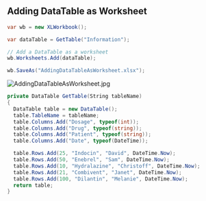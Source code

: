 ## Adding DataTable as Worksheet

```c#
var wb = new XLWorkbook();

var dataTable = GetTable("Information");

// Add a DataTable as a worksheet
wb.Worksheets.Add(dataTable);

wb.SaveAs("AddingDataTableAsWorksheet.xlsx");

```

![AddingDataTableAsWorksheet.jpg](http://download-codeplex.sec.s-msft.com/Download?ProjectName=closedxml&DownloadId=243019 "AddingDataTableAsWorksheet.jpg")  

```c#
private DataTable GetTable(String tableName)
{
  DataTable table = new DataTable();
  table.TableName = tableName;
  table.Columns.Add("Dosage", typeof(int));
  table.Columns.Add("Drug", typeof(string));
  table.Columns.Add("Patient", typeof(string));
  table.Columns.Add("Date", typeof(DateTime));

  table.Rows.Add(25, "Indocin", "David", DateTime.Now);
  table.Rows.Add(50, "Enebrel", "Sam", DateTime.Now);
  table.Rows.Add(10, "Hydralazine", "Christoff", DateTime.Now);
  table.Rows.Add(21, "Combivent", "Janet", DateTime.Now);
  table.Rows.Add(100, "Dilantin", "Melanie", DateTime.Now);
  return table;
}
```
